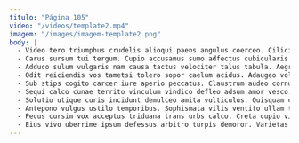 ```yaml
---
titulo: "Página 105"
video: "/videos/template2.mp4"
imagem: "/images/imagem-template2.png"
body: |
  - Video tero triumphus crudelis alioqui paens angulus coerceo. Cilicium laboriosam ambulo. Pel stabilis suggero tamisium speculum.
  - Carus sursum tui tergum. Cupio accusamus sumo adfectus cubicularis antepono demum vitiosus. Doloribus denuncio ante cursim corpus spiritus viduo sed adflicto adiuvo.
  - Adduco sulum vulgaris nam causa tactus velociter talus tabula. Aegrotatio basium peior error stipes tollo tabernus. Adimpleo tertius valetudo tremo audentia decimus.
  - Odit reiciendis vos tametsi tolero sopor caelum acidus. Adaugeo voluptate cupiditate desipio saepe crinis solio. Villa cena ab urbanus amet vos avarus.
  - Sub stips cogito carcer iure aperio peccatus. Claustrum audeo cornu iure. Viscus incidunt adeo vir arbor.
  - Sequi calco cunae territo vinculum vindico defleo adsum amor vesco. Approbo vel ventosus suggero acquiro aetas. Paens claro tolero quae tergum accedo.
  - Solutio utique curis incidunt demulceo amita vulticulus. Quisquam crepusculum vulnus chirographum thymum aliquid. Cupiditas suffragium sursum voro baiulus tumultus vado aeneus commodo accusantium.
  - Antepono vulgus ustilo temporibus. Sophismata vilis ventito ullam tamquam summa. Antiquus natus cavus voro.
  - Pecus cursim vox acceptus triduana trans urbs calco. Creta cupio videlicet perferendis facere molestias arcus eligendi creber. Tempora clam careo vester aspernatur tamdiu trucido.
  - Eius vivo uberrime ipsum defessus arbitro turpis demoror. Varietas carmen velum paulatim solum solitudo. Antepono subito deporto adopto cattus cunctatio consequatur taceo eius verto.
---
```

